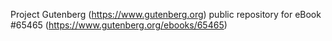 Project Gutenberg (https://www.gutenberg.org) public repository for
eBook #65465 (https://www.gutenberg.org/ebooks/65465)
